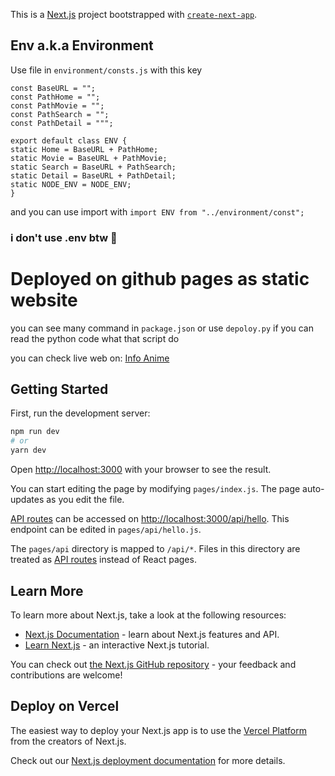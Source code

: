 This is a [Next.js](https://nextjs.org/) project bootstrapped with [`create-next-app`](https://github.com/vercel/next.js/tree/canary/packages/create-next-app).

## Env a.k.a Environment

Use file in `environment/consts.js`
with this key

```
const BaseURL = "";
const PathHome = "";
const PathMovie = "";
const PathSearch = "";
const PathDetail = """;

export default class ENV {
static Home = BaseURL + PathHome;
static Movie = BaseURL + PathMovie;
static Search = BaseURL + PathSearch;
static Detail = BaseURL + PathDetail;
static NODE_ENV = NODE_ENV;
}
```

and you can use import with `import ENV from "../environment/const";`

### i don't use .env btw 🤣

# Deployed on github pages as static website

you can see many command in `package.json` or use `depoloy.py` if you can read the python code what that script do

you can check live web on: [Info Anime](https://infoanime.site)

## Getting Started

First, run the development server:

```bash
npm run dev
# or
yarn dev
```

Open [http://localhost:3000](http://localhost:3000) with your browser to see the result.

You can start editing the page by modifying `pages/index.js`. The page auto-updates as you edit the file.

[API routes](https://nextjs.org/docs/api-routes/introduction) can be accessed on [http://localhost:3000/api/hello](http://localhost:3000/api/hello). This endpoint can be edited in `pages/api/hello.js`.

The `pages/api` directory is mapped to `/api/*`. Files in this directory are treated as [API routes](https://nextjs.org/docs/api-routes/introduction) instead of React pages.

## Learn More

To learn more about Next.js, take a look at the following resources:

- [Next.js Documentation](https://nextjs.org/docs) - learn about Next.js features and API.
- [Learn Next.js](https://nextjs.org/learn) - an interactive Next.js tutorial.

You can check out [the Next.js GitHub repository](https://github.com/vercel/next.js/) - your feedback and contributions are welcome!

## Deploy on Vercel

The easiest way to deploy your Next.js app is to use the [Vercel Platform](https://vercel.com/new?utm_medium=default-template&filter=next.js&utm_source=create-next-app&utm_campaign=create-next-app-readme) from the creators of Next.js.

Check out our [Next.js deployment documentation](https://nextjs.org/docs/deployment) for more details.
